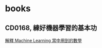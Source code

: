 # books

## CD0168, 練好機器學習的基本功

[解釋 Machine Learning 當中用到的數學](http://books.gotop.com.tw/download/ACD016800)